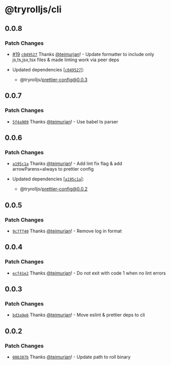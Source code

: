 # @tryrolljs/cli

## 0.0.8

### Patch Changes

- [#19](https://github.com/TuringAdvisoryGroup/tryrolljs/pull/19) [`c049527`](https://github.com/TuringAdvisoryGroup/tryrolljs/commit/c0495275b90f9adac465f6d0a1079b89f8390833) Thanks [@teimurjan](https://github.com/teimurjan)! - Update formatter to include only js,ts,jsx,tsx files & made linting work via peer deps

- Updated dependencies [[`c049527`](https://github.com/TuringAdvisoryGroup/tryrolljs/commit/c0495275b90f9adac465f6d0a1079b89f8390833)]:
  - @tryrolljs/prettier-config@0.0.3

## 0.0.7

### Patch Changes

- [`5f4a909`](https://github.com/TuringAdvisoryGroup/tryrolljs/commit/5f4a90921394d6eb4dcc96ae224f5e9a7925cff2) Thanks [@teimurjan](https://github.com/teimurjan)! - Use babel ts parser

## 0.0.6

### Patch Changes

- [`a195c1a`](https://github.com/TuringAdvisoryGroup/tryrolljs/commit/a195c1aa82ee9b69a2a6096faca1f968edb090e1) Thanks [@teimurjan](https://github.com/teimurjan)! - Add lint fix flag & add arrowParens=always to prettier config

- Updated dependencies [[`a195c1a`](https://github.com/TuringAdvisoryGroup/tryrolljs/commit/a195c1aa82ee9b69a2a6096faca1f968edb090e1)]:
  - @tryrolljs/prettier-config@0.0.2

## 0.0.5

### Patch Changes

- [`9c7ff40`](https://github.com/TuringAdvisoryGroup/tryrolljs/commit/9c7ff40c398ce13ebe23bc5b45cfd102d2504ae8) Thanks [@teimurjan](https://github.com/teimurjan)! - Remove log in format

## 0.0.4

### Patch Changes

- [`ecf41e2`](https://github.com/TuringAdvisoryGroup/tryrolljs/commit/ecf41e2f065e96ed5c05de30415530d6d6117acb) Thanks [@teimurjan](https://github.com/teimurjan)! - Do not exit with code 1 when no lint errors

## 0.0.3

### Patch Changes

- [`bd3a9e6`](https://github.com/TuringAdvisoryGroup/tryrolljs/commit/bd3a9e67eaf42b266ff5ccc0afadcdc65ec95bea) Thanks [@teimurjan](https://github.com/teimurjan)! - Move eslint & prettier deps to cli

## 0.0.2

### Patch Changes

- [`086387b`](https://github.com/TuringAdvisoryGroup/tryrolljs/commit/086387bf88703c2b25c36b26807c3b21f46db75e) Thanks [@teimurjan](https://github.com/teimurjan)! - Update path to roll binary

